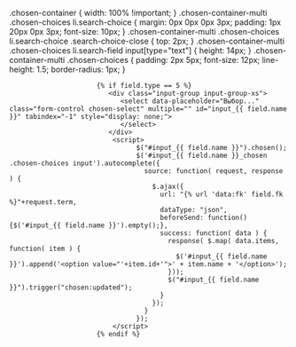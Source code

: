 .chosen-container { width: 100% !important; }
.chosen-container-multi .chosen-choices li.search-choice {
    margin: 0px 0px 0px 3px;
    padding: 1px 20px 0px 3px;
    font-size: 10px;
}
.chosen-container-multi .chosen-choices li.search-choice .search-choice-close { top: 2px; }
.chosen-container-multi .chosen-choices li.search-field input[type="text"] { height: 14px; }
.chosen-container-multi .chosen-choices
{
  padding: 2px 5px;
  font-size: 12px;
  line-height: 1.5;
  border-radius: 1px;
}

                          {% if field.type == 5 %}
                             <div class="input-group input-group-xs">
                                <select data-placeholder="Выбор..." class="form-control chosen-select" multiple="" id="input_{{ field.name }}" tabindex="-1" style="display: none;">
                                </select>
                             </div>
                              <script>
                                    $("#input_{{ field.name }}").chosen();
                                    $('#input_{{ field.name }}_chosen .chosen-choices input').autocomplete({
                                      source: function( request, response ) {
                                        $.ajax({
                                          url: "{% url 'data:fk' field.fk %}"+request.term,
                                          dataType: "json",
                                          beforeSend: function(){$('#input_{{ field.name }}').empty();},
                                          success: function( data ) {
                                            response( $.map( data.items, function( item ) {
                                              $('#input_{{ field.name }}').append('<option value="'+item.id+'">' + item.name + '</option>');
                                            }));
                                            $("#input_{{ field.name }}").trigger("chosen:updated");
                                          }
                                        });
                                      }
                                    });
                              </script>
                          {% endif %}
